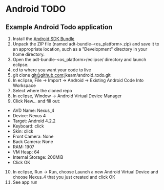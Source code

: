 # Android TODO
## Example Android Todo application

1.  Install the [Android SDK Bundle](http://developer.android.com/sdk/index.html "Android SDK Bundle")
2.  Unpack the ZIP file (named adt-bundle-<os_platform>.zip) and save it to an appropriate location, such as a "Development" directory in your home directory.
3.  Open the adt-bundle-<os_platform>/eclipse/ directory and launch eclipse.
4.  cd to where you want your code to live
5.  git clone git@github.com:jkeam/android_todo.git
6.  In eclipse, File -> Import -> Android -> Existing Android Code Into Workspace
7.  Select where the cloned repo
8.  In eclipse, Window -> Android Virtual Device Manager 
9.  Click New... and fill out:
*  AVD Name: Nexus_4
*  Device: Nexus 4
*  Target: Android 4.2.2
*  Keyboard: click
*  Skin: click
*  Front Camera: None
*  Back Camera: None
*  RAM: 1907
*  VM Heap: 64
*  Internal Storage: 200MiB
*  Click OK
10. In eclipse, Run -> Run, choose Launch a new Android Virtual Device and choose Nexus_4 that you just created and click OK
11. See app run


